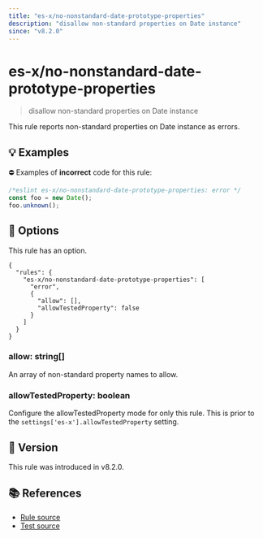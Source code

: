 ```yaml
---
title: "es-x/no-nonstandard-date-prototype-properties"
description: "disallow non-standard properties on Date instance"
since: "v8.2.0"
---
```


# es-x/no-nonstandard-date-prototype-properties
> disallow non-standard properties on Date instance

This rule reports non-standard properties on Date instance as errors.

## 💡 Examples

⛔ Examples of **incorrect** code for this rule:

<eslint-playground type="bad">

```js
/*eslint es-x/no-nonstandard-date-prototype-properties: error */
const foo = new Date();
foo.unknown();
```

</eslint-playground>

## 🔧 Options

This rule has an option.

```jsonc
{
  "rules": {
    "es-x/no-nonstandard-date-prototype-properties": [
      "error",
      {
        "allow": [],
        "allowTestedProperty": false
      }
    ]
  }
}
```

### allow: string[]

An array of non-standard property names to allow.

### allowTestedProperty: boolean

Configure the allowTestedProperty mode for only this rule.
This is prior to the `settings['es-x'].allowTestedProperty` setting.

## 🚀 Version

This rule was introduced in v8.2.0.

## 📚 References

- [Rule source](https://github.com/eslint-community/eslint-plugin-es-x/blob/master/lib/rules/no-nonstandard-date-prototype-properties.js)
- [Test source](https://github.com/eslint-community/eslint-plugin-es-x/blob/master/tests/lib/rules/no-nonstandard-date-prototype-properties.js)
